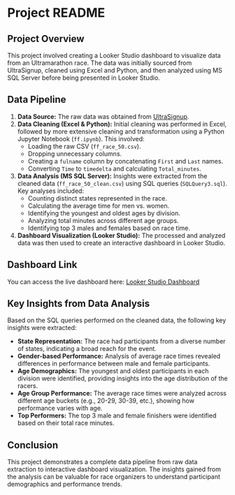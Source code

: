 # Project README

## Project Overview
This project involved creating a Looker Studio dashboard to visualize data from an Ultramarathon race. The data was initially sourced from UltraSignup, cleaned using Excel and Python, and then analyzed using MS SQL Server before being presented in Looker Studio.

## Data Pipeline
1. **Data Source:** The raw data was obtained from [UltraSignup](https://ultrasignup.com/results_event.aspx?did=102259).
2. **Data Cleaning (Excel & Python):** Initial cleaning was performed in Excel, followed by more extensive cleaning and transformation using a Python Jupyter Notebook (`ff.ipynb`). This involved:
    - Loading the raw CSV (`ff_race_50.csv`).
    - Dropping unnecessary columns.
    - Creating a `fulname` column by concatenating `First` and `Last` names.
    - Converting `Time` to `timedelta` and calculating `Total_minutes`.
3. **Data Analysis (MS SQL Server):** Insights were extracted from the cleaned data (`ff_race_50_clean.csv`) using SQL queries (`SQLQuery3.sql`). Key analyses included:
    - Counting distinct states represented in the race.
    - Calculating the average time for men vs. women.
    - Identifying the youngest and oldest ages by division.
    - Analyzing total minutes across different age groups.
    - Identifying top 3 males and females based on race time.
4. **Dashboard Visualization (Looker Studio):** The processed and analyzed data was then used to create an interactive dashboard in Looker Studio.

## Dashboard Link
You can access the live dashboard here: [Looker Studio Dashboard](https://lookerstudio.google.com/u/0/reporting/645c5e06-776c-49fe-9798-3b71952ccd60/page/JOZOF)


## Key Insights from Data Analysis
Based on the SQL queries performed on the cleaned data, the following key insights were extracted:

*   **State Representation:** The race had participants from a diverse number of states, indicating a broad reach for the event.
*   **Gender-based Performance:** Analysis of average race times revealed differences in performance between male and female participants.
*   **Age Demographics:** The youngest and oldest participants in each division were identified, providing insights into the age distribution of the racers.
*   **Age Group Performance:** The average race times were analyzed across different age buckets (e.g., 20-29, 30-39, etc.), showing how performance varies with age.
*   **Top Performers:** The top 3 male and female finishers were identified based on their total race minutes.

## Conclusion
This project demonstrates a complete data pipeline from raw data extraction to interactive dashboard visualization. The insights gained from the analysis can be valuable for race organizers to understand participant demographics and performance trends.


